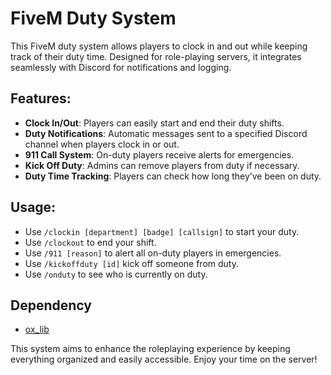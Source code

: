 # FiveM Duty System

This FiveM duty system allows players to clock in and out while keeping track of their duty time. Designed for role-playing servers, it integrates seamlessly with Discord for notifications and logging.

## Features:
- **Clock In/Out**: Players can easily start and end their duty shifts.
- **Duty Notifications**: Automatic messages sent to a specified Discord channel when players clock in or out.
- **911 Call System**: On-duty players receive alerts for emergencies.
- **Kick Off Duty**: Admins can remove players from duty if necessary.
- **Duty Time Tracking**: Players can check how long they’ve been on duty.

## Usage:
- Use `/clockin [department] [badge] [callsign]` to start your duty.
- Use `/clockout` to end your shift.
- Use `/911 [reason]` to alert all on-duty players in emergencies.
- Use `/kickoffduty [id]` kick off someone from duty.
- Use `/onduty` to see who is currently on duty.

## Dependency
- [ox_lib](https://github.com/overextended/ox_lib)

This system aims to enhance the roleplaying experience by keeping everything organized and easily accessible. Enjoy your time on the server!
